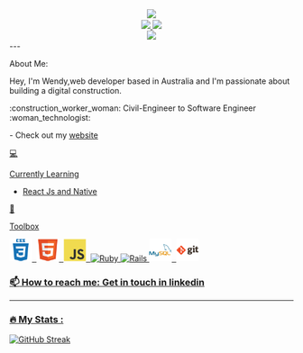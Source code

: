 <div class = "container" align="center" >
  <img src ="https://media.giphy.com/media/v1.Y2lkPTc5MGI3NjExcjQ1bGNsNzBzc2x5NHB5ZTQ2cGVoYWJ1ZGxlbTBrbXhwdHQ1a2ZieiZlcD12MV9pbnRlcm5hbF9naWZfYnlfaWQmY3Q9cw/QGoxu7KIgMPvKFP3ze/giphy.gif" width ="15%" />
  <div class ="badges">
    <a href ="https://www.linkedin.com/in/wenddyhenry/">
      <img src="https://img.shields.io/badge/Linkedin-blue?style=for-the-badge&logo=linkedin&logoColor=white"/>
    </a>
    <a href ="https://wendddyh.github.io/whcodes/">
      <img src="https://img.shields.io/badge/portfolio-pink?style=for-the-badge&logo=website&logoColor=white" />
    </a>
  </div>
  <div id="visit">
    <img src ="https://komarev.com/ghpvc/?username=wendddyh&color=yellowgreen"/>
  </div>
</div>
<div class ="about" align="left">
    ---
  <p>About Me:</p>
  <p>Hey, I'm Wendy,web developer based in Australia and I'm passionate about building a digital construction.
  <p>:construction_worker_woman: Civil-Engineer to Software Engineer :woman_technologist: </p>
  - Check out my <a href ="https://wendddyh.github.io/whcodes/" /> website

  :computer: <p> Currently Learning</p>
  - React Js and Native

  :memo: <p>Toolbox</p>
  <div>
    <img src="https://github.com/devicons/devicon/blob/master/icons/css3/css3-plain-wordmark.svg"  title="CSS3" alt="CSS" width="40" height="40"/>&nbsp;
    <img src="https://github.com/devicons/devicon/blob/master/icons/html5/html5-original.svg" title="HTML5" alt="HTML" width="40" height="40"/>&nbsp;
    <img src="https://github.com/devicons/devicon/blob/master/icons/javascript/javascript-original.svg" title="JavaScript" alt="JavaScript" width="40" height="40"/>&nbsp;
    <img src="https://cdn.jsdelivr.net/gh/devicons/devicon@latest/icons/ruby/ruby-plain-wordmark.svg" title="Ruby" alt="Ruby" width="40" height="40"/>   
    <img src="https://cdn.jsdelivr.net/gh/devicons/devicon@latest/icons/rails/rails-plain-wordmark.svg" title="Rails" alt="Rails" width="40" height="40"/>
    <img src="https://github.com/devicons/devicon/blob/master/icons/mysql/mysql-original-wordmark.svg" title="MySQL"  alt="MySQL" width="40" height="40"/>&nbsp;
    <img src="https://github.com/devicons/devicon/blob/master/icons/git/git-original-wordmark.svg" title="Git" **alt="Git" width="40" height="40"/>
  </div>
  
  ### :mailbox: How to reach me: Get in touch in <a href= "https://www.linkedin.com/in/wenddyhenry/" /> linkedin

- ---

### :fire: My Stats :
[![GitHub Streak](http://github-readme-streak-stats.herokuapp.com?user=wendddyh&theme=dark&background=000000)](https://git.io/streak-stats)
</div>



   



